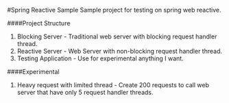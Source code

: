 #Spring Reactive Sample
Sample project for testing on spring web reactive. 

####Project Structure
1. Blocking Server - Traditional web server with blocking request handler thread.
2. Reactive Server - Web Server with non-blocking request handler thread.
3. Testing Application - Use for experimental anything I want.

####Experimental
1. Heavy request with limited thread - Create 200 requests to call web server that have only 5 request handler threads.